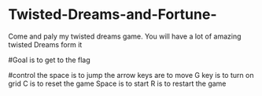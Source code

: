 # Twisted-Dreams-and-Fortune-
Come and paly my twisted dreams game.  You will have a lot of amazing twisted Dreams form it

#Goal is to get to the flag

#control the space is to jump the arrow keys are to move G key is to turn on grid C is to reset the game Space is to start R is to restart the game
